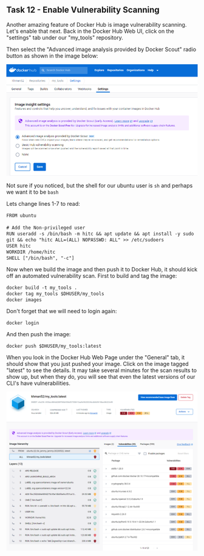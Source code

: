 ## Task 12 - Enable Vulnerability Scanning

Another amazing feature of Docker Hub is image vulnerability scanning. Let's enable that next. Back in the Docker Hub Web UI, click on the "settings" tab under our "my_tools" repository.

Then select the "Advanced image analysis provided by Docker Scout" radio button as shown in the image below:

![Image insight settings with Advanced image analysis selected](/images/dockerhub_scanning.png)

Not sure if you noticed, but the shell for our ubuntu user is `sh` and perhaps we want it to be `bash`

Lets change lines 1-7 to read:

```
FROM ubuntu

# Add the Non-privileged user
RUN useradd -s /bin/bash -m hitc && apt update && apt install -y sudo git && echo "hitc ALL=(ALL) NOPASSWD: ALL" >> /etc/sudoers
USER hitc
WORKDIR /home/hitc
SHELL ["/bin/bash", "-c"]
```

Now when we build the image and then push it to Docker Hub, it should kick off an automated vulnerability scan. First to build and tag the image:

```
docker build -t my_tools .
docker tag my_tools $DHUSER/my_tools
docker images
```

Don't forget that we will need to login again:

```
docker login
```

And then push the image:

```
docker push $DHUSER/my_tools:latest
```

When you look in the Docker Hub Web Page under the "General" tab, it should show that you just pushed your image. Click on the image tagged "latest" to see the details. It may take several minutes for the scan results to show up, but when they do, you will see that even the latest versions of our CLI's have vulnerabilities.

![Scan results from Docker Scout](/images/scan_results.png)

